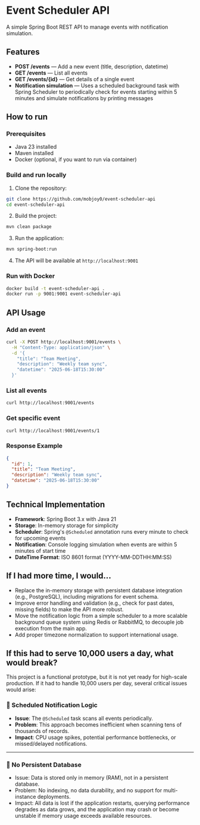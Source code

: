 
# Event Scheduler API

A simple Spring Boot REST API to manage events with notification simulation.

## Features

-   **POST /events** — Add a new event (title, description, datetime)
-   **GET /events** — List all events
-   **GET /events/{id}** — Get details of a single event
-   **Notification simulation** — Uses a scheduled background task with Spring Scheduler to periodically check for events starting within 5 minutes and simulate notifications by printing messages

## How to run

### Prerequisites

-   Java 23 installed
-   Maven installed
-   Docker (optional, if you want to run via container)

### Build and run locally

1.  Clone the repository:

```bash
git clone https://github.com/mobjoy0/event-scheduler-api
cd event-scheduler-api
```

2.  Build the project:

```bash
mvn clean package
```

3.  Run the application:

```bash
mvn spring-boot:run
```

4.  The API will be available at `http://localhost:9001`

### Run with Docker

```bash
docker build -t event-scheduler-api .
docker run -p 9001:9001 event-scheduler-api

```

## API Usage

### Add an event

```bash
curl -X POST http://localhost:9001/events \
  -H "Content-Type: application/json" \
  -d '{
    "title": "Team Meeting",
    "description": "Weekly team sync",
    "datetime": "2025-06-18T15:30:00"
  }'

```

### List all events

```bash
curl http://localhost:9001/events

```

### Get specific event

```bash
curl http://localhost:9001/events/1

```
### Response Example

```json
{
  "id": 1,
  "title": "Team Meeting",
  "description": "Weekly team sync",
  "datetime": "2025-06-18T15:30:00"
}
```

## Technical Implementation

-   **Framework**: Spring Boot 3.x with Java 21
-   **Storage**: In-memory storage for simplicity
-   **Scheduler**: Spring's `@Scheduled` annotation runs every minute to check for upcoming events
-   **Notification**: Console logging simulation when events are within 5 minutes of start time
-   **DateTime Format**: ISO 8601 format (YYYY-MM-DDTHH:MM:SS)


## If I had more time, I would...

- Replace the in-memory storage with persistent database integration (e.g., PostgreSQL), including migrations for event schema.
- Improve error handling and validation (e.g., check for past dates, missing fields) to make the API more robust.
- Move the notification logic from a simple scheduler to a more scalable background queue system using Redis or RabbitMQ, to decouple job execution from the main app.
- Add proper timezone normalization to support international usage.

## If this had to serve 10,000 users a day, what would break?

This project is a functional prototype, but it is not yet ready for high-scale production. If it had to handle 10,000 users per day, several critical issues would arise:



### 🔸 Scheduled Notification Logic
- **Issue**: The `@Scheduled` task scans all events periodically.
- **Problem**: This approach becomes inefficient when scanning tens of thousands of records.
- **Impact**: CPU usage spikes, potential performance bottlenecks, or missed/delayed notifications.

---


### 🔸 No Persistent Database
- Issue: Data is stored only in memory (RAM), not in a persistent database.
- Problem: No indexing, no data durability, and no support for multi-instance deployments.
- Impact: All data is lost if the application restarts, querying performance degrades as data grows, and the application may crash or become unstable if memory usage exceeds available resources.